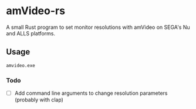 # amVideo-rs

A small Rust program to set monitor resolutions with amVideo on SEGA's Nu and ALLS platforms.

## Usage

```
amvideo.exe
```

### Todo

- [ ] Add command line arguments to change resolution parameters (probably with clap)